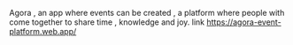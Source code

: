 Agora , an app where events can be created , a platform where people with come together to share time , knowledge and joy.
link https://agora-event-platform.web.app/
